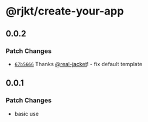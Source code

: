 # @rjkt/create-your-app

## 0.0.2

### Patch Changes

- [`67b5666`](https://github.com/real-jacket/create-your-app/commit/67b5666787ff292a772045d5c507e5e49bef0cf2) Thanks [@real-jacket](https://github.com/real-jacket)! - fix default template

## 0.0.1

### Patch Changes

- basic use
